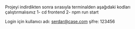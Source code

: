Projeyi indirdikten sonra sırasıyla terminalden aşağıdaki kodları çalıştırmalısınız
1- cd frontend
2- npm run start

Login için 
kullanıcı adı: serdar@case.com
şifre: 123456
